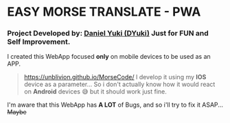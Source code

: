 # EASY MORSE TRANSLATE - PWA
### Project Developed by: [Daniel Yuki (DYuki)](https://github.com/UnBlivion) Just for FUN and Self Improvement.

I created this WebApp focused **only** on mobile devices to be used as an APP.
> https://unblivion.github.io/MorseCode/
I develop it using my **IOS** device as a parameter... So i don't actually know how it would react on **Android** devices :sweat_smile: but it should work just fine.

I'm aware that this WebApp has **A LOT** of Bugs, and so i'll try to fix it ASAP... ~~Maybe~~